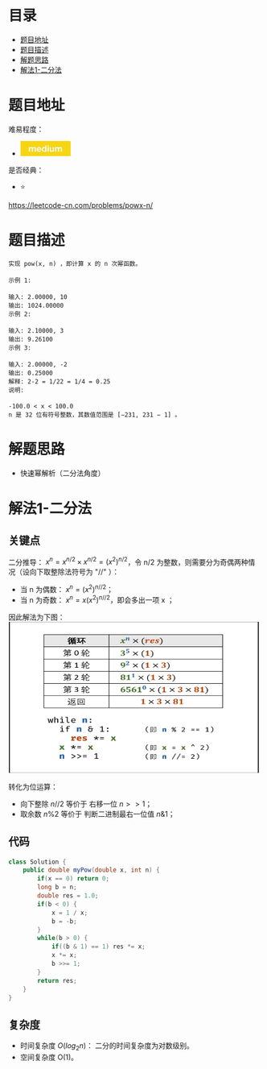 # 目录
* [题目地址](#题目地址)
* [题目描述](#题目描述)
* [解题思路](#解题思路)
* [解法1-二分法](#解法1-二分法)



# 题目地址
难易程度：
- ![medium.jpg](../.images/medium.jpg)

是否经典：
- ⭐️

https://leetcode-cn.com/problems/powx-n/

# 题目描述
```$xslt
实现 pow(x, n) ，即计算 x 的 n 次幂函数。

示例 1:

输入: 2.00000, 10
输出: 1024.00000
示例 2:

输入: 2.10000, 3
输出: 9.26100
示例 3:

输入: 2.00000, -2
输出: 0.25000
解释: 2-2 = 1/22 = 1/4 = 0.25
说明:

-100.0 < x < 100.0
n 是 32 位有符号整数，其数值范围是 [−231, 231 − 1] 。

```


# 解题思路
- 快速幂解析（二分法角度）


# 解法1-二分法
## 关键点
二分推导： $x^n = x^{n/2} \times x^{n/2} = (x^2)^{n/2}$，令 n/2 为整数，则需要分为奇偶两种情况（设向下取整除法符号为 "//" ）：
- 当 n 为偶数： $x^n = (x^2)^{n//2}$；
- 当 n 为奇数： $x^n = x(x^2)^{n//2}$，即会多出一项 x ；

因此解法为下图：
<img src="../.images/2020/Jietu20200328-164551.jpg" width="500" height="300">

转化为位运算：
- 向下整除 $n // 2$ 等价于 右移一位 $n >> 1$；
- 取余数 $n \% 2$ 等价于 判断二进制最右一位值 $n \& 1$；

## 代码
```Java
class Solution {
    public double myPow(double x, int n) {
        if(x == 0) return 0;
        long b = n;
        double res = 1.0;
        if(b < 0) {
            x = 1 / x;
            b = -b;
        }
        while(b > 0) {
            if((b & 1) == 1) res *= x;
            x *= x;
            b >>= 1;
        }
        return res;
    }
}
```


## 复杂度
- 时间复杂度 $O(log_2 n)$： 二分的时间复杂度为对数级别。
- 空间复杂度 O(1)。